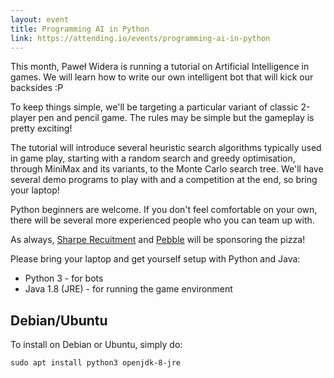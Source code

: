 ```yaml
---
layout: event
title: Programming AI in Python
link: https://attending.io/events/programming-ai-in-python
---
```


This month, Paweł Widera is running a tutorial on Artificial Intelligence in games.
We will learn how to write our own intelligent bot that will kick our backsides :P

To keep things simple, we'll be targeting a particular variant of classic 2-player
pen and pencil game. The rules may be simple but the gameplay is pretty exciting!

The tutorial will introduce several heuristic search algorithms typically
used in game play, starting with a random search and greedy optimisation,
through MiniMax and its variants, to the Monte Carlo search tree. We'll have
several demo programs to play with and a competition at the end, so bring your
laptop!

Python beginners are welcome. If you don't feel comfortable on your own,
there will be several more experienced people who you can team up with.

As always, [Sharpe Recuitment](http://www.sharperecruitment.co.uk) and
[Pebble](https://www.mypebble.co.uk) will be sponsoring the pizza!

Please bring your laptop and get yourself setup with Python and Java:

* Python 3 - for bots
* Java 1.8 (JRE) - for running the game environment

## Debian/Ubuntu

To install on Debian or Ubuntu, simply do:

```
sudo apt install python3 openjdk-8-jre
```
